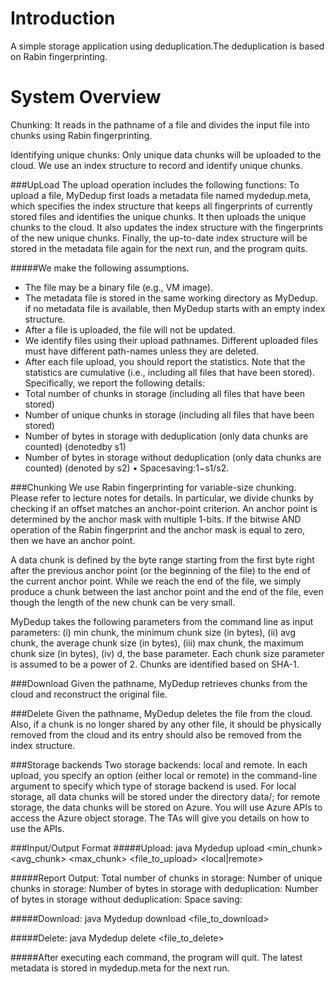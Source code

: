 # Introduction
A simple storage application using deduplication.The deduplication is based on Rabin fingerprinting.

# System Overview
Chunking: It reads in the pathname of a file and divides the input file into chunks using Rabin fingerprinting.

Identifying unique chunks: Only unique data chunks will be uploaded to the cloud. We use an index structure to record and identify unique chunks.

###UpLoad
The upload operation includes the following functions:
To upload a file, MyDedup first loads a metadata file named mydedup.meta, which specifies the index structure that keeps all fingerprints of currently stored files and identifies the unique chunks. It then uploads the unique chunks to the cloud. It also updates the index structure with the fingerprints of the new unique chunks. Finally, the up-to-date index structure will be stored in the metadata file again for the next run, and the program quits.

#####We make the following assumptions.
* The file may be a binary file (e.g., VM image).
* The metadata file is stored in the same working directory as MyDedup.
  if no metadata file is available, then MyDedup starts with an empty index structure.
* After a file is uploaded, the file will not be updated.
* We identify files using their upload pathnames. Different uploaded files must have 
  different path-names unless they are deleted.
* After each file upload, you should report the statistics. Note that the statistics are 
  cumulative (i.e., including all files that have been stored). Specifically, we report 
  the following details:
* Total number of chunks in storage (including all files that have been stored)
* Number of unique chunks in storage (including all files that have been stored)
* Number of bytes in storage with deduplication (only data chunks are counted) 
  (denotedby s1)
* Number of bytes in storage without deduplication (only data chunks are counted) 
  (denoted by s2) • Spacesaving:1−s1/s2.

###Chunking
We use Rabin fingerprinting for variable-size chunking. Please refer to lecture notes for details. In particular, we divide chunks by checking if an offset matches an anchor-point criterion. An anchor point is determined by the anchor mask with multiple 1-bits. If the bitwise AND operation of the Rabin fingerprint and the anchor mask is equal to zero, then we have an anchor point.

A data chunk is defined by the byte range starting from the first byte right after the previous anchor point (or the beginning of the file) to the end of the current anchor point. While we reach the end of the file, we simply produce a chunk between the last anchor point and the end of the file, even though the length of the new chunk can be very small.

MyDedup takes the following parameters from the command line as input parameters: (i) min chunk, the minimum chunk size (in bytes), (ii) avg chunk, the average chunk size (in bytes), (iii) max chunk, the maximum chunk size (in bytes), (iv) d, the base parameter. Each chunk size parameter is assumed to be a power of 2.
Chunks are identified based on SHA-1.

###Download
Given the pathname, MyDedup retrieves chunks from the cloud and reconstruct the original file.

###Delete
Given the pathname, MyDedup deletes the file from the cloud. Also, if a chunk is no longer shared by any other file, it should be physically removed from the cloud and its entry should also be removed from the index structure.

###Storage backends
Two storage backends: local and remote. In each upload, you specify an option (either local or remote) in the command-line argument to specify which type of storage backend is used. For local storage, all data chunks will be stored under the directory data/; for remote storage, the data chunks will be stored on Azure. You will use Azure APIs to access the Azure object storage. The TAs will give you details on how to use the APIs.

###Input/Output Format
#####Upload:
java Mydedup upload <min_chunk> <avg_chunk> <max_chunk> <d> <file_to_upload> <local|remote>

#####Report Output:
Total number of chunks in storage:
Number of unique chunks in storage:
Number of bytes in storage with deduplication:
Number of bytes in storage without deduplication:
Space saving:

#####Download:
java Mydedup download <file_to_download>

#####Delete:
java Mydedup delete <file_to_delete>

#####After executing each command, the program will quit. The latest metadata is stored in mydedup.meta for the next run.